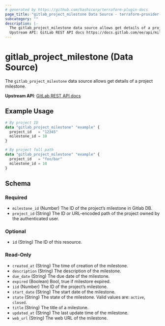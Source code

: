 ```yaml
---
# generated by https://github.com/hashicorp/terraform-plugin-docs
page_title: "gitlab_project_milestone Data Source - terraform-provider-gitlab"
subcategory: ""
description: |-
  The gitlab_project_milestone data source allows get details of a project milestone.
  Upstream API: GitLab REST API docs https://docs.gitlab.com/ee/api/milestones.html
---
```


# gitlab_project_milestone (Data Source)

The `gitlab_project_milestone` data source allows get details of a project milestone.

**Upstream API**: [GitLab REST API docs](https://docs.gitlab.com/ee/api/milestones.html)

## Example Usage

```terraform
# By project ID
data "gitlab_project_milestone" "example" {
  project_id   = "12345"
  milestone_id = 10
}

# By project full path
data "gitlab_project_milestone" "example" {
  project_id   = "foo/bar"
  milestone_id = 10
}
```

<!-- schema generated by tfplugindocs -->
## Schema

### Required

- `milestone_id` (Number) The ID of the project’s milestone in Gitlab DB.
- `project_id` (String) The ID or URL-encoded path of the project owned by the authenticated user.

### Optional

- `id` (String) The ID of this resource.

### Read-Only

- `created_at` (String) The time of creation of the milestone.
- `description` (String) The description of the milestone.
- `due_date` (String) The due date of the milestone.
- `expired` (Boolean) Bool, true if milestore expired.
- `iid` (Number) The ID of the project’s milestone.
- `start_date` (String) The start date of the milestone.
- `state` (String) The state of the milestone. Valid values are: `active`, `closed`.
- `title` (String) The title of a milestone.
- `updated_at` (String) The last update time of the milestone.
- `web_url` (String) The web URL of the milestone.


